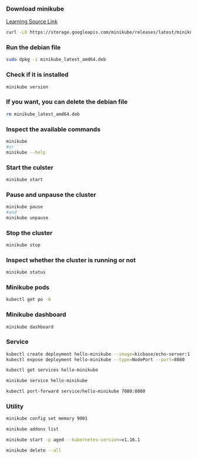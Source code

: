 ### Download minikube

[Learning Source Link](https://minikube.sigs.k8s.io/docs/start/?arch=%2Flinux%2Fx86-64%2Fstable%2Fdebian+package#LoadBalancer)

```bash
curl -LO https://storage.googleapis.com/minikube/releases/latest/minikube_latest_amd64.deb
```
### Run the debian file
```bash
sudo dpkg -i minikube_latest_amd64.deb
```

### Check if it is installed 
```bash
minikube version
```

### If you want, you can delete the debian file
```bash
rm minikube_latest_amd64.deb
```

### Inspect the available commands
```bash
minikube
#or
minikube --help
```

### Start the culster
```bash
minikube start
```

### Pause and unpause the cluster
```bash
minikube pause
#and
minikube unpause
```

### Stop the cluster
```bash
minikube stop
```

### Inspect whether the cluster is running or not
```bash
minikube status
```

### Minikube pods
```bash
kubectl get po -A
```

### Minikube dashboard
```bash
minikube dashboard
```

### Service

```bash
kubectl create deployment hello-minikube --image=kicbase/echo-server:1.0
kubectl expose deployment hello-minikube --type=NodePort --port=8080
```

```bash
kubectl get services hello-minikube
```


```bash
minikube service hello-minikube
```


```bash
kubectl port-forward service/hello-minikube 7080:8080
```

### Utility
```bash
minikube config set memory 9001
```


```bash
minikube addons list
```


```bash
minikube start -p aged --kubernetes-version=v1.16.1
```


```bash
minikube delete --all
```

```bash

```
